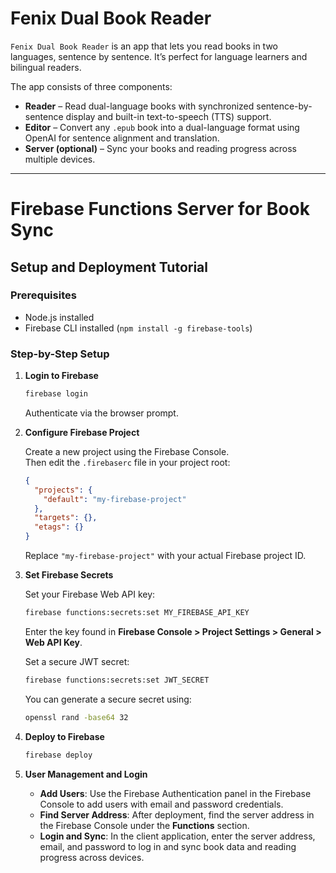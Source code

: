 # Fenix Dual Book Reader

`Fenix Dual Book Reader` is an app that lets you read books in two languages, sentence by sentence. It’s perfect for language learners and bilingual readers.

The app consists of three components:

- **Reader** – Read dual-language books with synchronized sentence-by-sentence display and built-in text-to-speech (TTS) support.
- **Editor** – Convert any `.epub` book into a dual-language format using OpenAI for sentence alignment and translation.
- **Server (optional)** – Sync your books and reading progress across multiple devices.

---

# Firebase Functions Server for Book Sync

## Setup and Deployment Tutorial

### Prerequisites

- Node.js installed
- Firebase CLI installed (`npm install -g firebase-tools`)

### Step-by-Step Setup

1. **Login to Firebase**

   ```bash
   firebase login
   ```

   Authenticate via the browser prompt.

2. **Configure Firebase Project**

   Create a new project using the Firebase Console.  
   Then edit the `.firebaserc` file in your project root:

   ```json
   {
     "projects": {
       "default": "my-firebase-project"
     },
     "targets": {},
     "etags": {}
   }
   ```

   Replace `"my-firebase-project"` with your actual Firebase project ID.

3. **Set Firebase Secrets**

   Set your Firebase Web API key:

   ```bash
   firebase functions:secrets:set MY_FIREBASE_API_KEY
   ```

   Enter the key found in **Firebase Console > Project Settings > General > Web API Key**.

   Set a secure JWT secret:

   ```bash
   firebase functions:secrets:set JWT_SECRET
   ```

   You can generate a secure secret using:

   ```bash
   openssl rand -base64 32
   ```

4. **Deploy to Firebase**

   ```bash
   firebase deploy
   ```

5. **User Management and Login**

   - **Add Users**: Use the Firebase Authentication panel in the Firebase Console to add users with email and password credentials.
   - **Find Server Address**: After deployment, find the server address in the Firebase Console under the **Functions** section.
   - **Login and Sync**: In the client application, enter the server address, email, and password to log in and sync book data and reading progress across devices.
